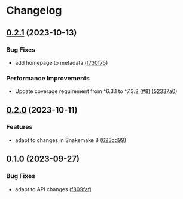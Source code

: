 # Changelog

## [0.2.1](https://github.com/snakemake/snakemake-storage-plugin-http/compare/v0.2.0...v0.2.1) (2023-10-13)


### Bug Fixes

* add homepage to metadata ([f730f75](https://github.com/snakemake/snakemake-storage-plugin-http/commit/f730f7522c278e2387d02cdc85ec763b3ebf2fc0))


### Performance Improvements

* Update coverage requirement from ^6.3.1 to ^7.3.2 ([#8](https://github.com/snakemake/snakemake-storage-plugin-http/issues/8)) ([52337a0](https://github.com/snakemake/snakemake-storage-plugin-http/commit/52337a0d5d4fb09a0a9e6fe13447ad7e7f5f710c))

## [0.2.0](https://github.com/snakemake/snakemake-storage-plugin-http/compare/v0.1.0...v0.2.0) (2023-10-11)


### Features

* adapt to changes in Snakemake 8 ([623cd99](https://github.com/snakemake/snakemake-storage-plugin-http/commit/623cd995d4ad9e281c9dab1e9ab44a2414138169))

## 0.1.0 (2023-09-27)


### Bug Fixes

* adapt to API changes ([f809faf](https://github.com/snakemake/snakemake-storage-plugin-http/commit/f809fafde8f6f79326f308fc93ca0f2e09f5581f))

